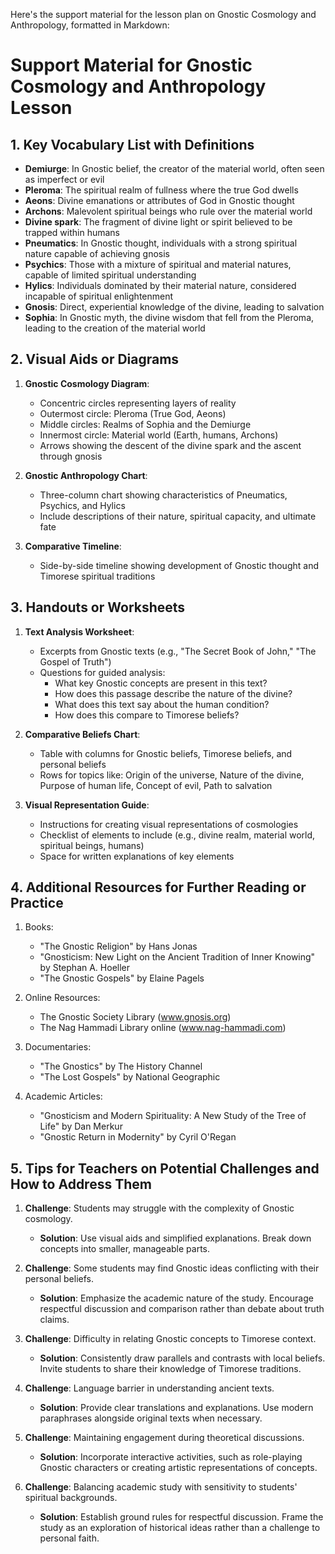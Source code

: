 Here's the support material for the lesson plan on Gnostic Cosmology and Anthropology, formatted in Markdown:

# Support Material for Gnostic Cosmology and Anthropology Lesson

## 1. Key Vocabulary List with Definitions

- **Demiurge**: In Gnostic belief, the creator of the material world, often seen as imperfect or evil
- **Pleroma**: The spiritual realm of fullness where the true God dwells
- **Aeons**: Divine emanations or attributes of God in Gnostic thought
- **Archons**: Malevolent spiritual beings who rule over the material world
- **Divine spark**: The fragment of divine light or spirit believed to be trapped within humans
- **Pneumatics**: In Gnostic thought, individuals with a strong spiritual nature capable of achieving gnosis
- **Psychics**: Those with a mixture of spiritual and material natures, capable of limited spiritual understanding
- **Hylics**: Individuals dominated by their material nature, considered incapable of spiritual enlightenment
- **Gnosis**: Direct, experiential knowledge of the divine, leading to salvation
- **Sophia**: In Gnostic myth, the divine wisdom that fell from the Pleroma, leading to the creation of the material world

## 2. Visual Aids or Diagrams

1. **Gnostic Cosmology Diagram**:
   - Concentric circles representing layers of reality
   - Outermost circle: Pleroma (True God, Aeons)
   - Middle circles: Realms of Sophia and the Demiurge
   - Innermost circle: Material world (Earth, humans, Archons)
   - Arrows showing the descent of the divine spark and the ascent through gnosis

2. **Gnostic Anthropology Chart**:
   - Three-column chart showing characteristics of Pneumatics, Psychics, and Hylics
   - Include descriptions of their nature, spiritual capacity, and ultimate fate

3. **Comparative Timeline**:
   - Side-by-side timeline showing development of Gnostic thought and Timorese spiritual traditions

## 3. Handouts or Worksheets

1. **Text Analysis Worksheet**:
   - Excerpts from Gnostic texts (e.g., "The Secret Book of John," "The Gospel of Truth")
   - Questions for guided analysis:
     * What key Gnostic concepts are present in this text?
     * How does this passage describe the nature of the divine?
     * What does this text say about the human condition?
     * How does this compare to Timorese beliefs?

2. **Comparative Beliefs Chart**:
   - Table with columns for Gnostic beliefs, Timorese beliefs, and personal beliefs
   - Rows for topics like: Origin of the universe, Nature of the divine, Purpose of human life, Concept of evil, Path to salvation

3. **Visual Representation Guide**:
   - Instructions for creating visual representations of cosmologies
   - Checklist of elements to include (e.g., divine realm, material world, spiritual beings, humans)
   - Space for written explanations of key elements

## 4. Additional Resources for Further Reading or Practice

1. Books:
   - "The Gnostic Religion" by Hans Jonas
   - "Gnosticism: New Light on the Ancient Tradition of Inner Knowing" by Stephan A. Hoeller
   - "The Gnostic Gospels" by Elaine Pagels

2. Online Resources:
   - The Gnostic Society Library (www.gnosis.org)
   - The Nag Hammadi Library online (www.nag-hammadi.com)

3. Documentaries:
   - "The Gnostics" by The History Channel
   - "The Lost Gospels" by National Geographic

4. Academic Articles:
   - "Gnosticism and Modern Spirituality: A New Study of the Tree of Life" by Dan Merkur
   - "Gnostic Return in Modernity" by Cyril O'Regan

## 5. Tips for Teachers on Potential Challenges and How to Address Them

1. **Challenge**: Students may struggle with the complexity of Gnostic cosmology.
   - **Solution**: Use visual aids and simplified explanations. Break down concepts into smaller, manageable parts.

2. **Challenge**: Some students may find Gnostic ideas conflicting with their personal beliefs.
   - **Solution**: Emphasize the academic nature of the study. Encourage respectful discussion and comparison rather than debate about truth claims.

3. **Challenge**: Difficulty in relating Gnostic concepts to Timorese context.
   - **Solution**: Consistently draw parallels and contrasts with local beliefs. Invite students to share their knowledge of Timorese traditions.

4. **Challenge**: Language barrier in understanding ancient texts.
   - **Solution**: Provide clear translations and explanations. Use modern paraphrases alongside original texts when necessary.

5. **Challenge**: Maintaining engagement during theoretical discussions.
   - **Solution**: Incorporate interactive activities, such as role-playing Gnostic characters or creating artistic representations of concepts.

6. **Challenge**: Balancing academic study with sensitivity to students' spiritual backgrounds.
   - **Solution**: Establish ground rules for respectful discussion. Frame the study as an exploration of historical ideas rather than a challenge to personal faith.